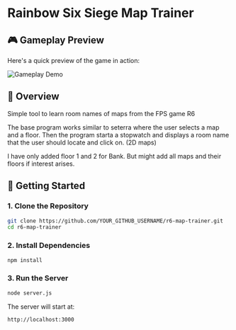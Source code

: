 # Rainbow Six Siege Map Trainer

## 🎮 Gameplay Preview
Here's a quick preview of the game in action:

![Gameplay Demo](public/images/gameplay.gif)

## 📌 Overview
Simple tool to learn room names of maps from the FPS game R6

The base program works similar to seterra where the user selects a map and a floor. Then the program starta a stopwatch and displays a room name that the user should locate and click on. (2D maps)

I have only added floor 1 and 2 for Bank. But might add all maps and their floors if interest arises.


## 🚀 Getting Started
### **1. Clone the Repository**
```sh
git clone https://github.com/YOUR_GITHUB_USERNAME/r6-map-trainer.git
cd r6-map-trainer
```

### **2. Install Dependencies**
```sh
npm install
```

### **3. Run the Server**
```sh
node server.js
```

The server will start at:
```
http://localhost:3000
```

